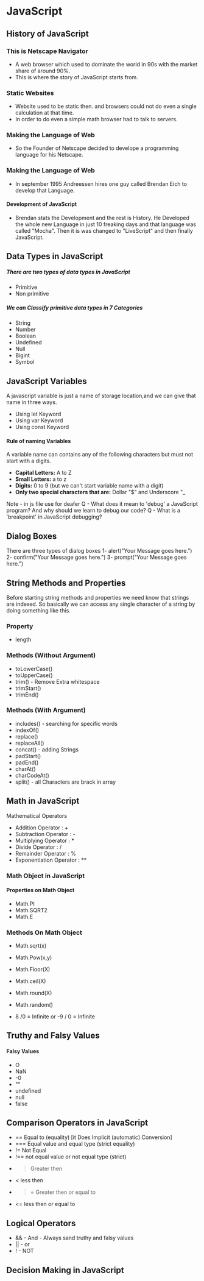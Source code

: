 # JavaScript

## History of JavaScript

### This is Netscape Navigator
 - A web browser which used to dominate the world in 90s with the market share of around 90%.
 - This is where the story of JavaScript starts from.

### Static Websites 
 - Website used to be static then. and browsers could not do even a single calculation at that time.
- In order to do even a simple math browser had to talk to servers.

### Making the Language of Web
- So the Founder of Netscape decided to develope a programming language for his Netscape.

### Making the Language of Web
- In september 1995 Andreessen hires one guy called Brendan Eich to develop that Language.
#### <b>Development of JavaScript </b>
-  Brendan stats the Development and the rest is History. He Developed the whole new Language in just 10 freaking days and that language was called "Mocha". Then it is was changed to "LiveScript" and then finally JavaScript.


## Data Types in JavaScript

##### There are two types of data types in JavaScript
- Primitive 
- Non primitive

##### We can Classify primitive data types in 7 Categories

- String
- Number
- Boolean
- Undefined
- Null
- Bigint
- Symbol

## JavaScript Variables

A javascript variable is just a name of storage location,and we can give that name in three ways.
- Using let Keyword
- Using var Keyword
- Using const Keyword

#### Rule of naming Variables

A variable name can contains any of the following characters but must not start with a digits.

- <b>Capital Letters:</b> A to Z
- <b>Small Letters:</b> a to z
- <b>Digits:</b> 0 to 9 (but we can't start variable name with a digit)
- <b>Only two special characters that are:</b> Dollar "$" and Underscore "_

Note - in js file use for deafer <script src="script.js" defer></script>
Q - What does it mean to 'debug' a JavaScript program? And why should we learn to debug our code?
Q - What is a 'breakpoint' in JavaScript debugging?

## Dialog Boxes
There are three types of dialog boxes
1- alert("Your Message goes here.")
2- confirm("Your Message goes here.")
3- prompt("Your Message goes here.")

## String Methods and Properties
Before starting string methods and properties we need know that strings are indexed. So basically we can access any single character of a string by doing something like this.
### Property
* length
### Methods (Without Argument)
* toLowerCase()
* toUpperCase()
* trim() - Remove Extra whitespace
* trimStart()
* trimEnd()

### Methods (With Argument)
* includes() -  searching for specific words
* indexOf()
* replace()
* replaceAll()
* concat() - adding Strings
* padStart()
* padEnd()
* charAt()
* charCodeAt()
* split() - all Characters are brack in array

## Math in JavaScript
 Mathematical Operators

* Addition Operator : +
* Subtraction Operator : -
* Multiplying Operator : *
* Divide Operator : /
* Remainder Operator : %
* Exponentiation Operator : **

### Math Object in JavaScript

#### Properties on Math Object

* Math.PI
* Math.SQRT2
* Math.E

### Methods On Math Object

* Math.sqrt(x)
* Math.Pow(x,y)
* Math.Floor(X)
* Math.ceil(X)
* Math.round(X)
* Math.random()

* 8 /0 = Infinite or -9 / 0  = Infinite

## Truthy and Falsy Values

#### Falsy Values
* O
* NaN
* -0
* ""
* undefined
* null
* false

## Comparison Operators in JavaScript

* == Equal to (equality) [it Does Implicit (automatic) Conversion]
* === Equal value and equal type (strict equality)
* != Not Equal
* !== not equal value or not equal type (strict)
* > Greater then
* < less then
* >= Greater then or equal to
* <= less then or equal to

## Logical Operators
* && - And - Always sand truthy and falsy values
* || - or
* ! - NOT

## Decision Making in JavaScript

